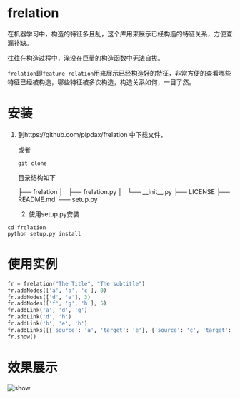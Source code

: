 # frelation
在机器学习中，构造的特征多且乱，这个库用来展示已经构造的特征关系，方便查漏补缺。

往往在构造过程中，淹没在巨量的构造函数中无法自拔。

`frelation`即`feature relation`用来展示已经构造好的特征，非常方便的查看哪些特征已经被构造，哪些特征被多次构造，构造关系如何，一目了然。

# 安装

1. 到https://github.com/pipdax/frelation 中下载文件，

   或者

   ```shell
   git clone 
   ```

   目录结构如下

   ├── frelation
   │   ├── frelation.py
   │   └── \_\_init\_\_.py
   ├── LICENSE
   ├── README.md
   └── setup.py

   2. 使用setup.py安装

```she
cd frelation
python setup.py install
```

# 使用实例

```python
fr = frelation("The Title", "The subtitle")
fr.addNodes(['a', 'b', 'c'], 0)
fr.addNodes(['d', 'e'], 3)
fr.addNodes(['f', 'g', 'h'], 5)
fr.addLink('a', 'd', 'g')
fr.addLink('d', 'h')
fr.addLink('b', 'e', 'h')
fr.addLinks([{'source': 'a', 'target': 'e'}, {'source': 'c', 'target': 'e'}])
fr.show()
```

# 效果展示

![show](/home/dax/my/git/frelation/show.gif)
